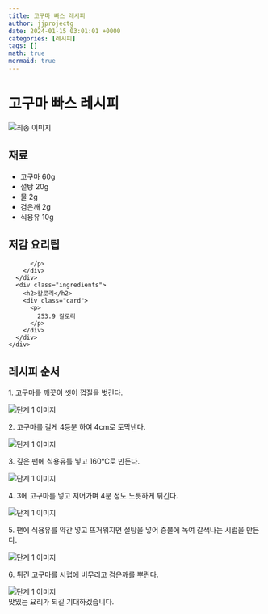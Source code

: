 ```yaml
---
title: 고구마 빠스 레시피
author: jjprojectg
date: 2024-01-15 03:01:01 +0000
categories: [레시피]
tags: []
math: true
mermaid: true
---
```

<meta name="og:type" content="website"/>
<meta charset="UTF-8"/>
<div class="header">
  <h1>고구마 빠스 레시피</h1>
</div>

<div class="container my-4">
  <div class="row">
    <div class="col-12 col-md-6">
      <div class="recipe-image">
        <img src="http://www.foodsafetykorea.go.kr/uploadimg/20141117/20141117053430_1416213270309.jpg" class="step-image" alt="최종 이미지"/>
      </div>
    </div>
    <div class="col-12 col-md-6">
      <div class="ingredients">
        <h2>재료</h2>
        <ul class="card">
          <li> 고구마 60g </li>
          <li>  설탕 20g </li>
          <li>  물 2g </li>
          <li>  검은깨 2g </li>
          <li>  식용유 10g </li>
</ul>
      </div>
    </div>
    <div class="col-12 col-md-6">
      <div class="ingredients">
        <h2>저감 요리팁</h2>
        <div class="card"> 
          <p>
            
          </p>
        </div>
      </div>
      <div class="ingredients">
        <h2>칼로리</h2>
        <div class="card"> 
          <p>
            253.9 칼로리
          </p>
        </div>
      </div>
    </div>
  </div>

  <h2 class="my-4">레시피 순서</h2>
  <div class="card recipe-card">
    <div class="card-body recipe-step">
      <p class="card-text step-description">1. 고구마를 깨끗이 씻어 껍질을 벗긴다.</p>
      <img src="http://www.foodsafetykorea.go.kr/uploadimg/cook/829-1.jpg" alt="단계 1 이미지" class="step-image"/>
    </div>
  </div>
  <div class="card recipe-card">
    <div class="card-body recipe-step">
      <p class="card-text step-description">2. 고구마를 길게 4등분 하여 4cm로 토막낸다.</p>
      <img src="http://www.foodsafetykorea.go.kr/uploadimg/cook/829-2.jpg" alt="단계 1 이미지" class="step-image"/>
    </div>
  </div>
  <div class="card recipe-card">
    <div class="card-body recipe-step">
      <p class="card-text step-description">3. 깊은 팬에 식용유를 넣고 160℃로 만든다.</p>
      <img src="http://www.foodsafetykorea.go.kr/uploadimg/cook/829-3.jpg" alt="단계 1 이미지" class="step-image"/>
    </div>
  </div>
  <div class="card recipe-card">
    <div class="card-body recipe-step">
      <p class="card-text step-description">4. 3에 고구마를 넣고 저어가며 4분 정도 노릇하게 튀긴다.</p>
      <img src="http://www.foodsafetykorea.go.kr/uploadimg/cook/829-4.jpg" alt="단계 1 이미지" class="step-image"/>
    </div>
  </div>
  <div class="card recipe-card">
    <div class="card-body recipe-step">
      <p class="card-text step-description">5. 팬에 식용유를 약간 넣고 뜨거워지면 설탕을 넣어 중불에 녹여 갈색나는 시럽을 만든다.</p>
      <img src="http://www.foodsafetykorea.go.kr/uploadimg/cook/829-5.jpg" alt="단계 1 이미지" class="step-image"/>
    </div>
  </div>
  <div class="card recipe-card">
    <div class="card-body recipe-step">
      <p class="card-text step-description">6. 튀긴 고구마를 시럽에 버무리고 검은깨를 뿌린다.</p>
      <img src="http://www.foodsafetykorea.go.kr/uploadimg/cook/829-6.jpg" alt="단계 1 이미지" class="step-image"/>
    </div>
  </div>

</div>
맛있는 요리가 되길 기대하겠습니다.
